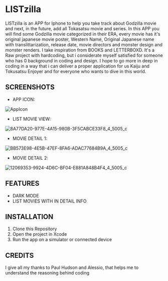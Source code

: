 # LISTzilla
LISTzilla is an APP for Iphone to help you take track about Godzilla movie and next, in the future, add all Tokasatsu movie and series. In this APP you will find some Godzilla movie categorized in their ERA, every movie has it's original japanese movie poster, Western Name, Original Japanese name with translittarization, release date, movie directors and monster design and monster renders. I take inspiration from BOOKS and LETTERBOXD. It's a Raw project with hardcoding, but i considerate myself satisfied for someone who has 0 background in coding and design. I hope to go more in deep in coding in a way that i can deliver a proper application for us Kaiju and Tokusatsu Enjoyer and for everyone who wants to dive in this world.    
## SCREENSHOTS
- APP ICON:

![AppIcon](https://github.com/user-attachments/assets/bcf69fe6-7f98-4e73-be2f-2949f3c138bb)


- LIST MOVIE VIEW:

![8A77DA20-977E-4A15-980B-3F5CABCE33F8_4_5005_c](https://github.com/user-attachments/assets/4623e894-e9ed-4f5b-af15-91423eeee617)


- MOVIE DETAIL 1:

![BB573E98-4E5B-47EF-8FA6-ADAC77684B9A_4_5005_c](https://github.com/user-attachments/assets/762d6ec5-6f90-4e39-8a7c-fef0d28790f0)


- MOVIE DETAIL 2:

![12069353-9924-4D6C-BF04-E881A848B4F4_4_5005_c](https://github.com/user-attachments/assets/82739f41-6f3a-4a8f-a547-719138232ed6)


## FEATURES
- DARK MODE
- LIST MOVIES WITH IN DETAIL INFO

## INSTALLATION
1. Clone this Repository
2. Open the project in Xcode
3. Run the app on a simulator or connected device

## CREDITS  
I give all my thanks to Paul Hudson and Alessio, that helps me to understand the reasoning behind coding
